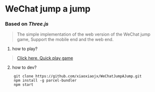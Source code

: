 # WeChat jump a jump

### Based on ***Three.js***

> The simple implementation of the web version of the WeChat jump game, Support the mobile end and the web end.

1. how to play?
> [Click here, Quick play game](http://47.100.96.203/WeChatJump/index.html)

2. how to dev?
```
    git clone https://github.com/xiaoxiaojx/WeChatJumpAJump.git
    npm install -g parcel-bundler
    npm start
```
